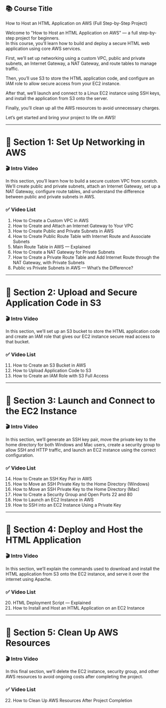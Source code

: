 ## 📚 Course Title  
How to Host an HTML Application on AWS (Full Step-by-Step Project)

Welcome to "How to Host an HTML Application on AWS" — a full step-by-step project for beginners.  
In this course, you’ll learn how to build and deploy a secure HTML web application using core AWS services.  
 
First, we’ll set up networking using a custom VPC, public and private subnets, an Internet Gateway, a NAT Gateway, and route tables to manage traffic.  
 
Then, you’ll use S3 to store the HTML application code, and configure an IAM role to allow secure access from your EC2 instance.  
 
After that, we’ll launch and connect to a Linux EC2 instance using SSH keys, and install the application from S3 onto the server.  
 
Finally, you’ll clean up all the AWS resources to avoid unnecessary charges.  
 
Let’s get started and bring your project to life on AWS!

---

# 📂 Section 1: Set Up Networking in AWS

### 🎬 Intro Video
In this section, you’ll learn how to build a secure custom VPC from scratch. We’ll create public and private subnets, attach an Internet Gateway, set up a NAT Gateway, configure route tables, and understand the difference between public and private subnets in AWS.

### ✅ Video List
1. How to Create a Custom VPC in AWS  
2. How to Create and Attach an Internet Gateway to Your VPC  
3. How to Create Public and Private Subnets in AWS  
4. How to Create Public Route Table with Internet Route and Associate Subnets 
5. Main Route Table in AWS — Explained  
6. How to Create a NAT Gateway for Private Subnets  
7. How to Create a Private Route Table and Add Internet Route through the NAT Gateway, with Private Subnets
8. Public vs Private Subnets in AWS — What’s the Difference?

---

# 📂 Section 2: Upload and Secure Application Code in S3

### 🎬 Intro Video
In this section, we’ll set up an S3 bucket to store the HTML application code and create an IAM role that gives our EC2 instance secure read access to that bucket.

### ✅ Video List
11. How to Create an S3 Bucket in AWS  
12. How to Upload Application Code to S3  
13. How to Create an IAM Role with S3 Full Access

---

# 📂 Section 3: Launch and Connect to the EC2 Instance

### 🎬 Intro Video
In this section, we’ll generate an SSH key pair, move the private key to the home directory for both Windows and Mac users, create a security group to allow SSH and HTTP traffic, and launch an EC2 instance using the correct configuration.

### ✅ Video List
14. How to Create an SSH Key Pair in AWS  
15. How to Move an SSH Private Key to the Home Directory (Windows)  
16. How to Move an SSH Private Key to the Home Directory (Mac)  
17. How to Create a Security Group and Open Ports 22 and 80  
18. How to Launch an EC2 Instance in AWS  
19. How to SSH into an EC2 Instance Using a Private Key

---

# 📂 Section 4: Deploy and Host the HTML Application

### 🎬 Intro Video
In this section, we’ll explain the commands used to download and install the HTML application from S3 onto the EC2 instance, and serve it over the internet using Apache.

### ✅ Video List
20. HTML Deployment Script — Explained  
21. How to Install and Host an HTML Application on an EC2 Instance

---

# 📂 Section 5: Clean Up AWS Resources

### 🎬 Intro Video
In this final section, we’ll delete the EC2 instance, security group, and other AWS resources to avoid ongoing costs after completing the project.

### ✅ Video List
22. How to Clean Up AWS Resources After Project Completion
